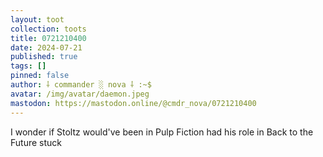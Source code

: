 ```yaml
---
layout: toot
collection: toots
title: 0721210400
date: 2024-07-21
published: true
tags: []
pinned: false
author: ⸸ commander ░ nova ⸸ :~$
avatar: /img/avatar/daemon.jpeg
mastodon: https://mastodon.online/@cmdr_nova/0721210400
---
```


I wonder if Stoltz would've been in Pulp Fiction had his role in Back to the Future stuck
